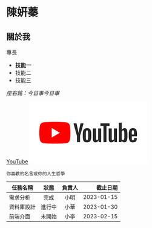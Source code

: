 # 陳姸蓁

## 關於我

專長
* **技能一**
* 技能二
* 技能三

*座右銘：今日事今日畢*

[YouTube](https://www.youtube.com/)
![YouTube](YouTube.png)

```你喜歡的名言或你的人生哲學```

 | 任務名稱 | 狀態 | 負責人 | 截止日期 | 
 |---|:---:|:---:|---:| 
 | 需求分析 | 完成 | 小明 | 2023-01-15 | 
 | 資料庫設計 | 進行中 | 小華 | 2023-01-30 | 
 | 前端介面 | 未開始 | 小李 | 2023-02-15 |
